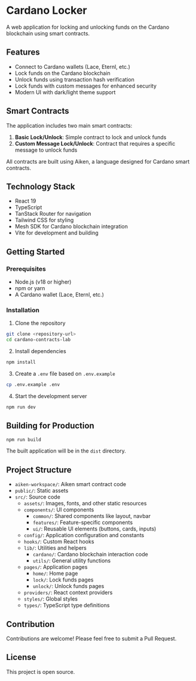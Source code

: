 # Cardano Locker

A web application for locking and unlocking funds on the Cardano blockchain using smart contracts.

## Features

- Connect to Cardano wallets (Lace, Eternl, etc.)
- Lock funds on the Cardano blockchain
- Unlock funds using transaction hash verification
- Lock funds with custom messages for enhanced security
- Modern UI with dark/light theme support

## Smart Contracts

The application includes two main smart contracts:

1. **Basic Lock/Unlock**: Simple contract to lock and unlock funds
2. **Custom Message Lock/Unlock**: Contract that requires a specific message to unlock funds

All contracts are built using Aiken, a language designed for Cardano smart contracts.

## Technology Stack

- React 19
- TypeScript
- TanStack Router for navigation
- Tailwind CSS for styling
- Mesh SDK for Cardano blockchain integration
- Vite for development and building

## Getting Started

### Prerequisites

- Node.js (v18 or higher)
- npm or yarn
- A Cardano wallet (Lace, Eternl, etc.)

### Installation

1. Clone the repository

```bash
git clone <repository-url>
cd cardano-contracts-lab
```

2. Install dependencies

```bash
npm install
```

3. Create a `.env` file based on `.env.example`

```bash
cp .env.example .env
```

4. Start the development server

```bash
npm run dev
```

## Building for Production

```bash
npm run build
```

The built application will be in the `dist` directory.

## Project Structure

- `aiken-workspace/`: Aiken smart contract code
- `public/`: Static assets
- `src/`: Source code
  - `assets/`: Images, fonts, and other static resources
  - `components/`: UI components
    - `common/`: Shared components like layout, navbar
    - `features/`: Feature-specific components
    - `ui/`: Reusable UI elements (buttons, cards, inputs)
  - `config/`: Application configuration and constants
  - `hooks/`: Custom React hooks
  - `lib/`: Utilities and helpers
    - `cardano/`: Cardano blockchain interaction code
    - `utils/`: General utility functions
  - `pages/`: Application pages
    - `home/`: Home page
    - `lock/`: Lock funds pages
    - `unlock/`: Unlock funds pages
  - `providers/`: React context providers
  - `styles/`: Global styles
  - `types/`: TypeScript type definitions

## Contribution

Contributions are welcome! Please feel free to submit a Pull Request.

## License

This project is open source.
